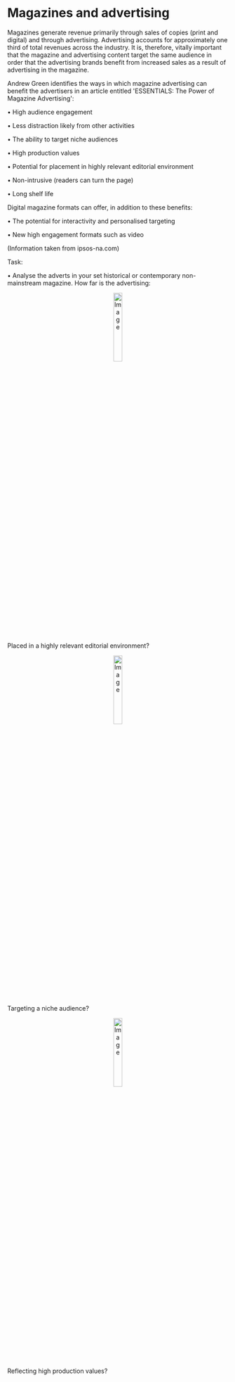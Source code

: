 # Magazines and advertising

Magazines generate revenue primarily through sales of copies (print and digital) and through advertising. Advertising accounts for approximately one third of total revenues across the industry. It is, therefore, vitally important that the magazine and advertising content target the same audience in order that the advertising brands benefit from increased sales as a result of advertising in the magazine.

Andrew Green identifies the ways in which magazine advertising can benefit the advertisers in an article entitled 'ESSENTIALS: The Power of Magazine Advertising':

• High audience engagement

• Less distraction likely from other activities

• The ability to target niche audiences

• High production values

• Potential for placement in highly relevant editorial environment

• Non-intrusive (readers can turn the page)

• Long shelf life

Digital magazine formats can offer, in addition to these benefits:

• The potential for interactivity and personalised targeting

• New high engagement formats such as video

(Information taken from ipsos-na.com)

Task:

• Analyse the adverts in your set historical or contemporary non-mainstream magazine. How far is the advertising:

<div style="text-align: center;"><img src="https://pplines-online.bj.bcebos.com/deploy/official/paddleocr/pp-ocr-vl//e7cacd45-0308-49df-b515-6d94266af7ba/markdown_0/imgs/img_in_image_box_104_1113_346_1453.jpg?authorization=bce-auth-v1%2F5cfe9a5e1454405eb2a975c43eace6ec%2F2025-10-29T18%3A08%3A21Z%2F-1%2F%2F8ad5186a7023ad5a1804343c8332cec9ed9c94139c1a426ec834913b35c192ad" alt="Image" width="20%" /></div>


Placed in a highly relevant editorial environment?

<div style="text-align: center;"><img src="https://pplines-online.bj.bcebos.com/deploy/official/paddleocr/pp-ocr-vl//e7cacd45-0308-49df-b515-6d94266af7ba/markdown_0/imgs/img_in_image_box_434_1112_676_1451.jpg?authorization=bce-auth-v1%2F5cfe9a5e1454405eb2a975c43eace6ec%2F2025-10-29T18%3A08%3A21Z%2F-1%2F%2F6b6d6971d7739e7be1e33c359605a7c5182bc87bbe8aa454689fda0573935419" alt="Image" width="20%" /></div>


Targeting a niche audience?

<div style="text-align: center;"><img src="https://pplines-online.bj.bcebos.com/deploy/official/paddleocr/pp-ocr-vl//e7cacd45-0308-49df-b515-6d94266af7ba/markdown_0/imgs/img_in_image_box_765_1112_1008_1446.jpg?authorization=bce-auth-v1%2F5cfe9a5e1454405eb2a975c43eace6ec%2F2025-10-29T18%3A08%3A22Z%2F-1%2F%2F1fa906747d125489c239d158ca97a3f73eff413e1fbabb8f88a307a1c994cb17" alt="Image" width="20%" /></div>


Reflecting high production values?
